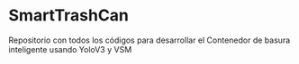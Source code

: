 # SmartTrashCan
Repositorio con todos los códigos para desarrollar el Contenedor de basura inteligente usando YoloV3 y VSM
